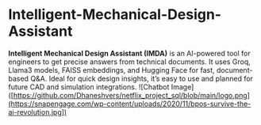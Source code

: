 # Intelligent-Mechanical-Design-Assistant
**Intelligent Mechanical Design Assistant (IMDA)** is an AI-powered tool for engineers to get precise answers from technical documents. It uses Groq, Llama3 models, FAISS embeddings, and Hugging Face for fast, document-based Q&amp;A. Ideal for quick design insights, it’s easy to use and planned for future CAD and simulation integrations.
![Chatbot Image]([https://github.com/Dhaneshvers/netflix_project_sql/blob/main/logo.png](https://snapengage.com/wp-content/uploads/2020/11/bpos-survive-the-ai-revolution.jpg])

